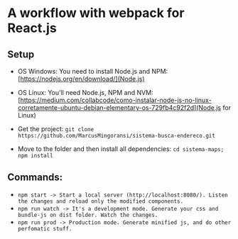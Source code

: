 # A workflow with webpack for React.js


## Setup

* OS Windows: You need to install Node.js and NPM: [https://nodejs.org/en/download/](Node.js)


* OS Linux: You'll need Node.js, NPM and NVM: [https://medium.com/collabcode/como-instalar-node-js-no-linux-corretamente-ubuntu-debian-elementary-os-729fb4c92f2d](Node.js for Linux)

* Get the project:
``git clone https://github.com/MarcusMingoransi/sistema-busca-endereco.git``

* Move to the folder and then install all dependencies:
``cd sistema-maps; npm install ``

## Commands:

* ``npm start -> Start a local server (http://localhost:8080/). Listen the changes and reload only the modified components.``
* ``npm run watch -> It's a development mode. Generate your css and bundle-js on dist folder. Watch the changes.``
* ``npm run prod -> Production mode. Generate minified js, and do other perfomatic stuff.``